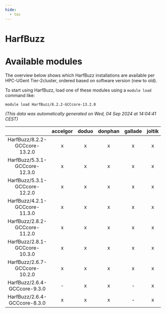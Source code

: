 ```yaml
---
hide:
  - toc
---
```


HarfBuzz
========

# Available modules


The overview below shows which HarfBuzz installations are available per HPC-UGent Tier-2cluster, ordered based on software version (new to old).

To start using HarfBuzz, load one of these modules using a `module load` command like:

```shell
module load HarfBuzz/8.2.2-GCCcore-13.2.0
```

*(This data was automatically generated on Wed, 04 Sep 2024 at 14:04:41 CEST)*  

| |accelgor|doduo|donphan|gallade|joltik|shinx|skitty|
| :---: | :---: | :---: | :---: | :---: | :---: | :---: | :---: |
|HarfBuzz/8.2.2-GCCcore-13.2.0|x|x|x|x|x|x|x|
|HarfBuzz/5.3.1-GCCcore-12.3.0|x|x|x|x|x|x|x|
|HarfBuzz/5.3.1-GCCcore-12.2.0|x|x|x|x|x|-|x|
|HarfBuzz/4.2.1-GCCcore-11.3.0|x|x|x|x|x|x|x|
|HarfBuzz/2.8.2-GCCcore-11.2.0|x|x|x|x|x|-|x|
|HarfBuzz/2.8.1-GCCcore-10.3.0|x|x|x|x|x|-|x|
|HarfBuzz/2.6.7-GCCcore-10.2.0|x|x|x|x|x|-|x|
|HarfBuzz/2.6.4-GCCcore-9.3.0|-|x|x|-|x|-|x|
|HarfBuzz/2.6.4-GCCcore-8.3.0|x|x|x|-|x|-|x|
